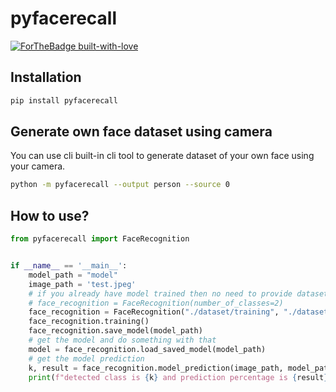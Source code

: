 # pyfacerecall

[![ForTheBadge built-with-love](https://forthebadge.com//images/badges/built-with-love.svg)](https://github.com/iamatulsingh/)

## Installation
```bash
pip install pyfacerecall
```

## Generate own face dataset using camera
You can use cli built-in cli tool to generate dataset of your own face using your camera. 
```bash
python -m pyfacerecall --output person --source 0
```

## How to use?
```python
from pyfacerecall import FaceRecognition


if __name__ == '__main__':
    model_path = "model"
    image_path = 'test.jpeg'
    # if you already have model trained then no need to provide dataset path while initializing class like below
    # face_recognition = FaceRecognition(number_of_classes=2)
    face_recognition = FaceRecognition("./dataset/training", "./dataset/testing")
    face_recognition.training()
    face_recognition.save_model(model_path)
    # get the model and do something with that
    model = face_recognition.load_saved_model(model_path)
    # get the model prediction
    k, result = face_recognition.model_prediction(image_path, model_path, need_cropping=False)
    print(f"detected class is {k} and prediction percentage is {result}")
```
